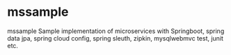 # mssample
mssample
Sample implementation of microservices with Springboot, spring data jpa, spring cloud config, spring sleuth, zipkin, mysqlwebmvc test, junit etc.
